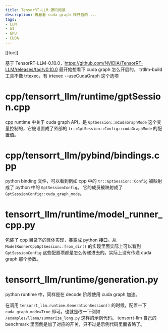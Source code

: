 ```yaml
---
title: TensorRT-LLM 源码阅读
description: 再看看 cuda graph 咋开启的 ...
tags: 
- LLM
- AI
- GPU
- CUDA
---
```


[[toc]]

基于 TensorRT-LLM-0.10.0，https://github.com/NVIDIA/TensorRT-LLM/releases/tag/v0.10.0
最开始想看下 cuda graph 怎么开启的。
trtllm-build 工具不像 trtexec，有 trtexec --useCudaGraph 这个选项

# cpp/tensorrt_llm/runtime/gptSession.cpp

cpp runtime 中关于 cuda graph API，是 `GptSession::mCudaGraphMode` 这个变量控制的，它被设置成了外部的 `tr::GptSession::Config::cudaGraphMode` 的配置值。


# cpp/tensorrt_llm/pybind/bindings.cpp

python binding 文件，可以看到例如 cpp 中的 `tr::GptSession::Config` 被映射成了 python 中的 `GptSessionConfig`。
它的成员被映射成了  `GptSessionConfig::cuda_graph_mode`。

# tensorrt_llm/runtime/model_runner_cpp.py

包装了 cpp 目录下的具体实现，暴露成 python 接口。从 `ModelRunnerCppGptSession::from_dir()` 的实现里面实际上可以看到 `GptSessionConfig` 这些配置项都是怎么传递进去的。实际上没有传递 cuda graph 那个参数。

# tensorrt_llm/runtime/generation.py

python runtime 中，同样是在 decode 阶段使用 cuda graph 加速。

在调用 `tensorrt_llm.runtime.GenerationSession()` 的时候，配置一下 `cuda_graph_mode=True` 即可。也就是改一下例如 `/examples/llama/summarize_long.py` 这样的示例代码。
tensorrt-llm 自己的 benchmark 里面倒是加了对应的开关，只不过是示例代码里面省略了。
